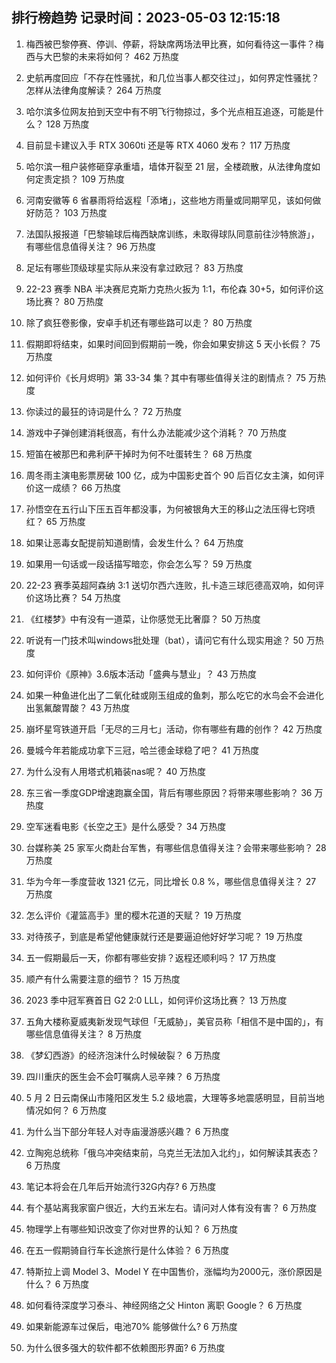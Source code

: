 
## 排行榜趋势 记录时间：2023-05-03 12:15:18
  
  1. 梅西被巴黎停赛、停训、停薪，将缺席两场法甲比赛，如何看待这一事件？梅西与大巴黎的未来将如何？ 462 万热度
    
  2. 史航再度回应「不存在性骚扰，和几位当事人都交往过」，如何界定性骚扰？怎样从法律角度解读？ 264 万热度
    
  3. 哈尔滨多位网友拍到天空中有不明飞行物掠过，多个光点相互追逐，可能是什么？ 128 万热度
    
  4. 目前显卡建议入手 RTX 3060ti 还是等 RTX 4060 发布？ 117 万热度
    
  5. 哈尔滨一租户装修砸穿承重墙，墙体开裂至 21 层，全楼疏散，从法律角度如何定责定损？ 109 万热度
    
  6. 河南安徽等 6 省暴雨将给返程「添堵」，这些地方雨量或同期罕见，该如何做好防范？ 103 万热度
    
  7. 法国队报报道「巴黎输球后梅西缺席训练，未取得球队同意前往沙特旅游」，有哪些信息值得关注？ 96 万热度
    
  8. 足坛有哪些顶级球星实际从来没有拿过欧冠？ 83 万热度
    
  9. 22-23 赛季 NBA 半决赛尼克斯力克热火扳为 1:1，布伦森 30+5，如何评价这场比赛？ 80 万热度
    
  10. 除了疯狂卷影像，安卓手机还有哪些路可以走？ 80 万热度
    
  11. 假期即将结束，如果时间回到假期前一晚，你会如果安排这 5 天小长假？ 75 万热度
    
  12. 如何评价《长月烬明》第 33-34 集？其中有哪些值得关注的剧情点？ 75 万热度
    
  13. 你读过的最狂的诗词是什么？ 72 万热度
    
  14. 游戏中子弹创建消耗很高，有什么办法能减少这个消耗？ 70 万热度
    
  15. 短笛在被那巴和弗利萨干掉时为何不吐蛋转生？ 68 万热度
    
  16. 周冬雨主演电影票房破 100 亿，成为中国影史首个 90 后百亿女主演，如何评价这一成绩？ 66 万热度
    
  17. 孙悟空在五行山下压五百年都没事，为何被银角大王的移山之法压得七窍喷红？ 65 万热度
    
  18. 如果让恶毒女配提前知道剧情，会发生什么？ 64 万热度
    
  19. 如果用一句话或一段话描写暗恋，你会怎么写？ 59 万热度
    
  20. 22-23 赛季英超阿森纳 3:1 送切尔西六连败，扎卡造三球厄德高双响，如何评价这场比赛？ 54 万热度
    
  21. 《红楼梦》中有没有一道菜，让你感觉无比奢靡？ 50 万热度
    
  22. 听说有一门技术叫windows批处理（bat），请问它有什么现实用途？ 50 万热度
    
  23. 如何评价《原神》3.6版本活动「盛典与慧业」？ 43 万热度
    
  24. 如果一种鱼进化出了二氧化硅或刚玉组成的鱼刺，那么吃它的水鸟会不会进化出氢氟酸胃酸？ 43 万热度
    
  25. 崩坏星穹铁道开启「无尽的三月七」活动，你有哪些有趣的创作？ 42 万热度
    
  26. 曼城今年若能成功拿下三冠，哈兰德金球稳了吧？ 41 万热度
    
  27. 为什么没有人用塔式机箱装nas呢？ 40 万热度
    
  28. 东三省一季度GDP增速跑赢全国，背后有哪些原因？将带来哪些影响？ 36 万热度
    
  29. 空军迷看电影《长空之王》是什么感受？ 34 万热度
    
  30. 台媒称美 25 家军火商赴台军售，有哪些信息值得关注？会带来哪些影响？ 28 万热度
    
  31. 华为今年一季度营收 1321 亿元，同比增长 0.8 %，哪些信息值得关注？ 27 万热度
    
  32. 怎么评价《灌篮高手》里的樱木花道的天赋？ 19 万热度
    
  33. 对待孩子，到底是希望他健康就行还是要逼迫他好好学习呢？ 19 万热度
    
  34. 五一假期最后一天，你都有哪些安排？返程还顺利吗？ 17 万热度
    
  35. 顺产有什么需要注意的细节？ 15 万热度
    
  36. 2023 季中冠军赛首日 G2 2:0 LLL，如何评价这场比赛？ 13 万热度
    
  37. 五角大楼称夏威夷新发现气球但「无威胁」，美官员称「相信不是中国的」，有哪些信息值得关注？ 8 万热度
    
  38. 《梦幻西游》的经济泡沫什么时候破裂？ 6 万热度
    
  39. 四川重庆的医生会不会叮嘱病人忌辛辣？ 6 万热度
    
  40. 5 月 2 日云南保山市隆阳区发生 5.2 级地震，大理等多地震感明显，目前当地情况如何？ 6 万热度
    
  41. 为什么当下部分年轻人对寺庙漫游感兴趣？ 6 万热度
    
  42. 立陶宛总统称「俄乌冲突结束前，乌克兰无法加入北约」，如何解读其表态？ 6 万热度
    
  43. 笔记本将会在几年后开始流行32G内存? 6 万热度
    
  44. 有个基站离我家窗户很近，大约五米左右。请问对人体有没有害？ 6 万热度
    
  45. 物理学上有哪些知识改变了你对世界的认知？ 6 万热度
    
  46. 在五一假期骑自行车长途旅行是什么体验？ 6 万热度
    
  47. 特斯拉上调 Model 3、Model Y 在中国售价，涨幅均为2000元，涨价原因是什么？ 6 万热度
    
  48. 如何看待深度学习泰斗、神经网络之父 Hinton 离职 Google？ 6 万热度
    
  49. 如果新能源车过保后，电池70% 能够做什么? 6 万热度
    
  50. 为什么很多强大的软件都不依赖图形界面? 6 万热度
    